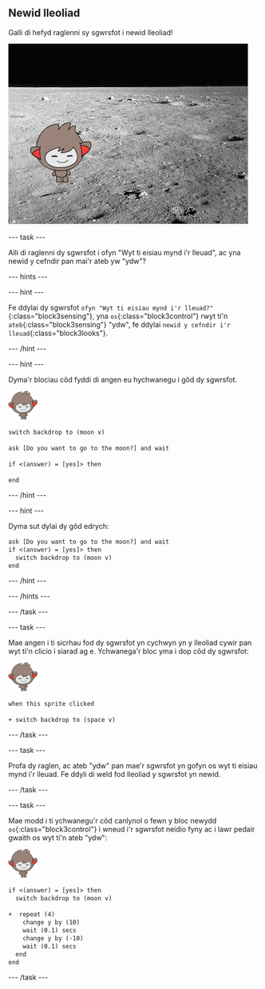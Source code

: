 ## Newid lleoliad

Galli di hefyd raglenni sy sgwrsfot i newid lleoliad!

![Profi cefndir sy'n newid](images/chatbot-backdrop-moon.png)

\--- task \---

Alli di raglenni dy sgwrsfot i ofyn "Wyt ti eisiau mynd i'r lleuad", ac yna newid y cefndir pan mai'r ateb yw "ydw"?

\--- hints \---

\--- hint \---

Fe ddylai dy sgwrsfot `ofyn "Wyt ti eisiau mynd i'r lleuad?"`{:class="block3sensing"}, yna `os`{:class="block3control"} rwyt ti'n `ateb`{:class="block3sensing"} "ydw", fe ddylai `newid y cefndir i'r lleuad`{:class="block3looks"}.

\--- /hint \---

\--- hint \---

Dyma'r blociau côd fyddi di angen eu hychwanegu i gôd dy sgwrsfot.

![corlun nano](images/nano-sprite.png)

```blocks3
switch backdrop to (moon v)

ask [Do you want to go to the moon?] and wait

if <(answer) = [yes]> then 

end
```

\--- /hint \---

\--- hint \---

Dyma sut dylai dy gôd edrych:

```blocks3
ask [Do you want to go to the moon?] and wait
if <(answer) = [yes]> then 
  switch backdrop to (moon v)
end
```

\--- /hint \---

\--- /hints \---

\--- /task \---

\--- task \---

Mae angen i ti sicrhau fod dy sgwrsfot yn cychwyn yn y lleoliad cywir pan wyt ti'n clicio i siarad ag e. Ychwanega'r bloc yma i dop côd dy sgwrsfot:

![corlun nano](images/nano-sprite.png)

```blocks3
when this sprite clicked

+ switch backdrop to (space v)
```

\--- /task \---

\--- task \---

Profa dy raglen, ac ateb "ydw" pan mae'r sgwrsfot yn gofyn os wyt ti eisiau mynd i'r lleuad. Fe ddyli di weld fod lleoliad y sgwrsfot yn newid.

\--- /task \---

\--- task \---

Mae modd i ti ychwanegu'r côd canlynol o fewn y bloc newydd `os`{:class="block3control"} i wneud i'r sgwrsfot neidio fyny ac i lawr pedair gwaith os wyt ti'n ateb "ydw":

![corlun nano](images/nano-sprite.png)

```blocks3
if <(answer) = [yes]> then 
  switch backdrop to (moon v)

+  repeat (4) 
    change y by (10)
    wait (0.1) secs
    change y by (-10)
    wait (0.1) secs
  end
end
```

\--- /task \---